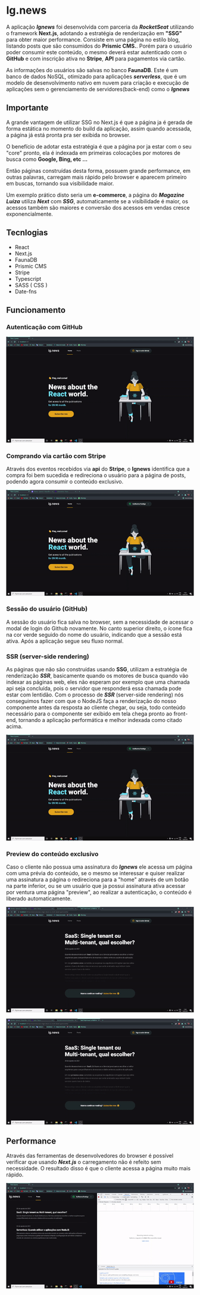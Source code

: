 # Ig.news

A aplicação ***Ignews*** foi desenvolvida com parceria da ***RocketSeat*** utilizando o framework **Next.js**, adotando a estratégia de renderização em **"SSG"** para obter maior performance. Consiste em uma página no estilo blog, listando posts que são consumidos do **Prismic CMS.**. Porém para o usuário poder consumir este conteúdo, o mesmo deverá estar autenticado com o **GitHub** e com inscrição ativa no **Stripe**, **API** para pagamentos via cartão.

As informações do usuários são salvas no banco **FaunaDB**. Este é um banco de dados NoSQL, otimizado para aplicações ***serverless***, que é um modelo de desenvolvimento nativo em nuvem para criação e execução de aplicações sem o gerenciamento de servidores(back-end) como o ***Ignews***

## Importante

A grande vantagem de utilizar SSG no Next.js é que a página ja é gerada de forma estática no momento do build da aplicação, assim quando acessada, a página já está pronta pra ser exibida no browser.

O benefício de adotar esta estratégia é que a página por ja estar com o seu "core" pronto, ela é indexada em primeiras colocações por motores de busca como **Google, Bing, etc ...**

Então páginas construídas desta forma, possuem grande performance, em outras palavras, carregam mais rápido pelo browser e aparecem primeiro em buscas, tornando sua visibilidade maior.

Um exemplo prático disto seria um **e-commerce**, a página do ***Magazine Luiza*** utiliza ***Next*** com ***SSG***, automaticamente se a visibilidade é maior, os acessos também são maiores e conversão dos acessos em vendas cresce exponencialmente.

## Tecnlogias

  - React
  - Next.js
  - FaunaDB
  - Prismic CMS
  - Stripe
  - Typescript
  - SASS ( CSS )
  - Date-fns

## Funcionamento

### Autenticação com GitHub

<p align="center">
  <img src="src/assets/to_readme/login.gif">
</p>

### Comprando via cartão com Stripe

Através dos eventos recebidos via **api** do **Stripe**, o **Ignews** identifica que a compra foi bem sucedida e redireciona o usuário para a página de posts, podendo agora consumir o conteúdo exclusivo.

<p align="center">
  <img src="src/assets/to_readme/stripe.gif">
</p>

### Sessão do usuário (GitHub)

A sessão do usuário fica salva no browser, sem a necessidade de acessar o modal de login do Github novamente. No canto superior direito, o ícone fica na cor verde seguido do nome do usuário, indicando que a sessão está ativa. Após a aplicação segue seu fluxo normal.

### SSR (server-side rendering)

As páginas que não são construídas usando **SSG**, utilizam a estratégia de renderização ***SSR***, basicamente quando os motores de busca quando vão indexar as páginas web, eles não esperam por exemplo que uma chamada api seja concluída, pois o servidor que responderá essa chamada pode estar com lentidão. Com o processo de ***SSR*** (server-side rendering) nós conseguimos fazer com que o NodeJS faça a renderização do nosso componente antes da resposta ao cliente chegar, ou seja, todo conteúdo necessário para o componente ser exibido em tela chega pronto ao front-end, tornando a aplicação performática e melhor indexada como citado acima.

<p align="center">
  <img src="src/assets/to_readme/aproveitando_sessao.gif">
</p>

### Preview do conteúdo exclusivo

Caso o cliente não possua uma assinatura do ***Ignews*** ele acessa um página com uma prévia do conteúdo, se o mesmo se interessar e quiser realizar uma assinatura a página o redireciona para a "home" através de um botão na parte inferior, ou se um usuário que ja possui assinatura ativa acessar por ventura uma página "preview", ao realizar a autenticação, o conteúdo é liberado automaticamente.

<p align="center">
  <img src="src/assets/to_readme/preview.gif">
</p>

<p align="center">
  <img src="src/assets/to_readme/liberando_conteudo.gif">
</p>

## Performance

Através das ferramentas de desenvolvedores do browser é possível verificar que usando ***Next.js*** o carregamento não é refeito sem necessidade. O resultado disso é que o cliente acessa a página muito mais rápido.

<p align="center">
  <img src="src/assets/to_readme/kbits.gif">
</p>